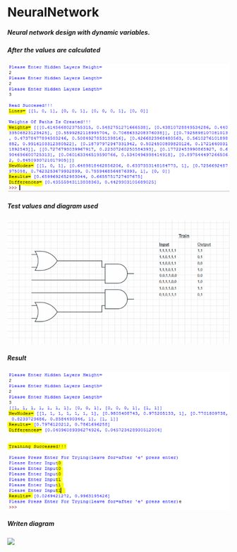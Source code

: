 # NeuralNetwork
##### **Neural network design with dynamic variables.**

##### **After the values are calculated**

![](https://github.com/ozkandgn/NeuralNetwork/blob/master/images/tryOutput.PNG)

##### **Test values and diagram used**

![](https://github.com/ozkandgn/NeuralNetwork/blob/master/images/trainDiagram.png)

##### **Result**

![](https://github.com/ozkandgn/NeuralNetwork/blob/master/images/testOutput.PNG)

##### **Writen diagram**

![](https://github.com/ozkandgn/NeuralNetwork/blob/master/images/writtenDiagram.png)
